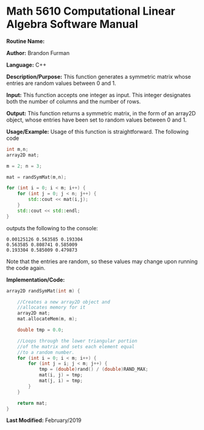 # Math 5610 Computational Linear Algebra Software Manual

**Routine Name:**

**Author:** Brandon Furman

**Language:** C++

**Description/Purpose:** This function generates a symmetric matrix whose entries are random values between 0 and 1.

**Input:** This function accepts one integer as input. This integer designates both the number of columns and the number of rows.

**Output:** This function returns a symmetric matrix, in the form of an array2D object, whose entries have been set to random values between 0 and 1.

**Usage/Example:** Usage of this function is straightforward. The following code

```cpp
int m,n;
array2D mat;

m = 2; n = 3;

mat = randSymMat(m,n);

for (int i = 0; i < m; i++) {
	for (int j = 0; j < n; j++) {
		std::cout << mat(i,j);
	}
	std::cout << std::endl;
}
```
outputs the following to the console:
```
0.00125126 0.563585 0.193304
0.563585 0.808741 0.585009
0.193304 0.585009 0.479873
```
Note that the entries are random, so these values may change upon running the code again.

**Implementation/Code:** 

```cpp
array2D randSymMat(int m) {

	//Creates a new array2D object and
	//allocates memory for it
	array2D mat;
	mat.allocateMem(m, m);

	double tmp = 0.0;

	//Loops through the lower triangular portion
	//of the matrix and sets each element equal
	//to a random number.
	for (int i = 0; i < m; i++) {
		for (int j = i; j < m; j++) {
			tmp = (double)rand() / (double)RAND_MAX;
			mat(i, j) = tmp;
			mat(j, i) = tmp;
		}
	}

	return mat;
}
```

**Last Modified:** February/2019